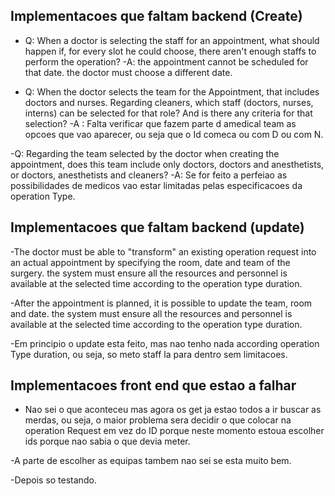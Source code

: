 ## Implementacoes que faltam backend (Create)

- Q: When a doctor is selecting the staff for an appointment, what should happen if, for every slot he could choose, there aren't enough staffs to perform the operation?
 -A: the appointment cannot be scheduled for that date. the doctor must choose a different date.

 - Q: When the doctor selects the team for the Appointment, that includes doctors and nurses. Regarding cleaners, which staff (doctors, nurses, interns) can be selected for that role? And is there any criteria for that selection?
 -A : Falta verificar que fazem parte d amedical team as opcoes que vao aparecer, ou seja que o Id comeca ou com D ou com N.


 -Q: Regarding the team selected by the doctor when creating the appointment, does this team include only doctors, doctors and anesthetists, or doctors, anesthetists and cleaners?
 -A: Se for feito a perfeiao as possibilidades de medicos vao estar limitadas pelas especificacoes da operation Type.



## Implementacoes que faltam backend (update)

-The doctor must be able to "transform" an existing operation request into an actual appointment by specifying the room, date and team of the surgery. the system must ensure all the resources and personnel is available at the selected time according to the operation type duration.

-After the appointment is planned, it is possible to update the team, room and date. the system must ensure all the resources and personnel is available at the selected time according to the operation type duration.

-Em principio o update esta feito, mas nao tenho nada according operation Type duration, ou seja, so meto staff la para dentro sem limitacoes.


## Implementacoes front end que estao a falhar

- Nao sei o que aconteceu mas agora os get ja estao todos a ir buscar as merdas, ou seja, o maior problema sera decidir o que colocar na operation Request em vez do ID porque neste momento estoua  escolher ids porque nao sabia o que devia meter.

-A parte de escolher as equipas tambem nao sei se esta muito bem.

-Depois so testando.


